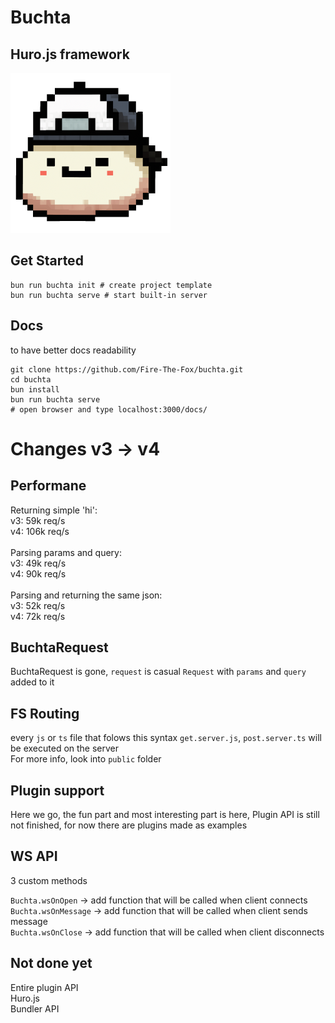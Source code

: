 # Buchta
## Huro.js framework

<img src="./buchta.png" alt="Buchta Logo" width="256"/>

## Get Started

```
bun run buchta init # create project template
bun run buchta serve # start built-in server
```

## Docs
to have better docs readability
```
git clone https://github.com/Fire-The-Fox/buchta.git
cd buchta
bun install
bun run buchta serve
# open browser and type localhost:3000/docs/
```

# Changes v3 -> v4

## Performane

Returning simple 'hi': <br>
v3: 59k req/s<br>
v4: 106k req/s<br>
<br>
Parsing params and query: <br>
v3: 49k req/s<br>
v4: 90k req/s<br>
<br>
Parsing and returning the same json: <br>
v3: 52k req/s<br>
v4: 72k req/s<br>

## BuchtaRequest
BuchtaRequest is gone, `request` is casual `Request` with `params` and `query` added to it

## FS Routing
every `js` or `ts` file that folows this syntax `get.server.js`, `post.server.ts` will be executed on the server <br>
For more info, look into `public` folder

## Plugin support
Here we go, the fun part and most interesting part is here, Plugin API is still not finished, for now there are plugins made as examples

## WS API
3 custom methods <br>

`Buchta.wsOnOpen` -> add function that will be called when client connects <br>
`Buchta.wsOnMessage` -> add function that will be called when client sends message <br>
`Buchta.wsOnClose` -> add function that will be called when client disconnects <br>

## Not done yet

Entire plugin API <br>
Huro.js <br>
Bundler API <br>